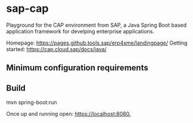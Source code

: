 # sap-cap
Playground for the CAP environment from SAP, a Java Spring Boot based application framework for develping enterprise applications.

Homepage: https://pages.github.tools.sap/erp4sme/landingpage/
Getting started: https://cap.cloud.sap/docs/java/

## Minimum configuration requirements

## Build

mvn spring-boot:run

Once up and running open: [https://localhost:8080.](http://localhost:8080/)
